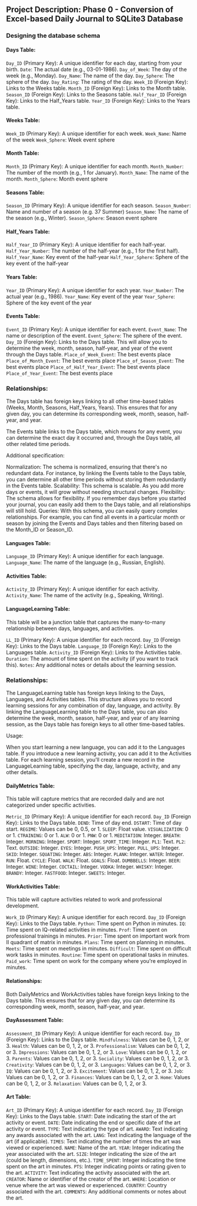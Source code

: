 ## Project Description: Phase 0 - Conversion of Excel-based Daily Journal to SQLite3 Database

### Designing the database schema

#### Days Table:

`Day_ID` (Primary Key): A unique identifier for each day, starting from your birth.
`Date`: The actual date (e.g., 03-01-1986).
`Day_of_Week`: The day of the week (e.g., Monday).
`Day_Name`: The name of the day.
`Day_Sphere`: The sphere of the day.
`Day_Rating`: The rating of the day.
`Week_ID` (Foreign Key): Links to the Weeks table.
`Month_ID` (Foreign Key): Links to the Month table.
`Season_ID` (Foreign Key): Links to the Seasons table.
`Half_Year_ID` (Foreign Key): Links to the Half_Years table.
`Year_ID` (Foreign Key): Links to the Years table.

#### Weeks Table:
`Week_ID` (Primary Key): A unique identifier for each week.
`Week_Name`: Name of the week
`Week_Sphere`: Week event sphere

#### Month Table:
`Month_ID` (Primary Key): A unique identifier for each month.
`Month_Number`: The number of the month (e.g., 1 for January).
`Month_Name`: The name of the month.
`Month_Sphere`: Month event sphere

#### Seasons Table:
`Season_ID` (Primary Key): A unique identifier for each season.
`Season_Number`: Name and number of a season (e.g. 37 Summer)
`Season_Name`: The name of the season (e.g., Winter).
`Season_Sphere`: Season event sphere

#### Half_Years Table:
`Half_Year_ID` (Primary Key): A unique identifier for each half-year.
`Half_Year_Number`: The number of the half-year (e.g., 1 for the first half).
`Half_Year_Name`: Key event of the half-year
`Half_Year_Sphere`: Sphere of the key event of the half-year

#### Years Table:
`Year_ID` (Primary Key): A unique identifier for each year.
`Year_Number`: The actual year (e.g., 1986).
`Year_Name`: Key event of the year
`Year_Sphere`: Sphere of the key event of the year

#### Events Table:
`Event_ID` (Primary Key): A unique identifier for each event.
`Event_Name`: The name or description of the event.
`Event_Sphere`: The sphere of the event.
`Day_ID` (Foreign Key): Links to the Days table. This will allow you to determine the week, month, season, half-year, and year of the event through the Days table.
`Place_of_Week_Event`: The best events place
`Place_of_Month_Event`: The best events place
`Place_of_Season_Event`: The best events place
`Place_of_Half_Year_Event`: The best events place
`Place_of_Year_Event`: The best events place

### Relationships:

The Days table has foreign keys linking to all other time-based tables (Weeks, Month, Seasons, Half_Years, Years). This ensures that for any given day, you can determine its corresponding week, month, season, half-year, and year.

The Events table links to the Days table, which means for any event, you can determine the exact day it occurred and, through the Days table, all other related time periods.

Additional specification:

Normalization: The schema is normalized, ensuring that there's no redundant data. For instance, by linking the Events table to the Days table, you can determine all other time periods without storing them redundantly in the Events table.
Scalability: This schema is scalable. As you add more days or events, it will grow without needing structural changes.
Flexibility: The schema allows for flexibility. If you remember days before you started your journal, you can easily add them to the Days table, and all relationships will still hold.
Queries: With this schema, you can easily query complex relationships. For example, you can find all events in a particular month or season by joining the Events and Days tables and then filtering based on the Month_ID or Season_ID.

#### Languages Table:
`Language_ID` (Primary Key): A unique identifier for each language.
`Language_Name`: The name of the language (e.g., Russian, English).

#### Activities Table:
`Activity_ID` (Primary Key): A unique identifier for each activity.
`Activity_Name`: The name of the activity (e.g., Speaking, Writing).

#### LanguageLearning Table:
This table will be a junction table that captures the many-to-many relationship between days, languages, and activities.

`LL_ID` (Primary Key): A unique identifier for each record.
`Day_ID` (Foreign Key): Links to the Days table.
`Language_ID` (Foreign Key): Links to the Languages table.
`Activity_ID` (Foreign Key): Links to the Activities table.
`Duration`: The amount of time spent on the activity (if you want to track this).
`Notes`: Any additional notes or details about the learning session.

### Relationships:

The LanguageLearning table has foreign keys linking to the Days, Languages, and Activities tables. This structure allows you to record learning sessions for any combination of day, language, and activity.
By linking the LanguageLearning table to the Days table, you can also determine the week, month, season, half-year, and year of any learning session, as the Days table has foreign keys to all other time-based tables.

Usage:

When you start learning a new language, you can add it to the Languages table.
If you introduce a new learning activity, you can add it to the Activities table.
For each learning session, you'll create a new record in the LanguageLearning table, specifying the day, language, activity, and any other details.

#### DailyMetrics Table:
This table will capture metrics that are recorded daily and are not categorized under specific activities.

`Metric_ID` (Primary Key): A unique identifier for each record.
`Day_ID` (Foreign Key): Links to the Days table.
`DEND`: Time of day end.
`DSTART`: Time of day start.
`REGIME`: Values can be 0, 0.5, or 1.
`SLEEP`: Float value.
`VISUALIZATION`: 0 or 1.
`CTRAINING`: 0 or 1.
`ALW`: 0 or 1.
`PNW`: 0 or 1.
`MEDITATION`: Integer.
`BREATH`: Integer.
`MORNING`: Integer.
`SPORT`: Integer.
`SPORT_TIME`: Integer.
`PL1`: Text.
`PL2`: Text.
`OUTSIDE`: Integer.
`EYES`: Integer.
`PUSH_UPS`: Integer.
`PULL_UPS`: Integer.
`SKID`: Integer.
`SQUATING`: Integer.
`ABS`: Integer.
`PLANK`: Integer.
`WATER`: Integer.
`RUN`: Float.
`CYCLE`: Float.
`WALK`: Float.
`GOALS`: Float.
`DUMBBELLS`: Integer.
`BEER`: Integer.
`WINE`: Integer.
`COCTAIL`: Integer.
`VODKA`: Integer.
`WHISKY`: Integer.
`BRANDY`: Integer.
`FASTFOOD`: Integer.
`SWEETS`: Integer.

#### WorkActivities Table:

This table will capture activities related to work and professional development.

`Work_ID` (Primary Key): A unique identifier for each record.
`Day_ID` (Foreign Key): Links to the Days table.
`Python`: Time spent on Python in minutes.
`IQ`: Time spent on IQ-related activities in minutes.
`Prof`: Time spent on professional trainings in minutes.
`Prior`: Time spent on important work from II quadrant of matrix in minutes.
`Plans`: Time spent on planning in minutes.
`Meets`: Time spent on meetings in minutes.
`Difficult`: Time spent on difficult work tasks in minutes.
`Routine`: Time spent on operational tasks in minutes.
`Paid_work`: Time spent on work for the company where you're employed in minutes.

#### Relationships:
Both DailyMetrics and WorkActivities tables have foreign keys linking to the Days table. This ensures that for any given day, you can determine its corresponding week, month, season, half-year, and year.

#### DayAssessment Table:

`Assessment_ID` (Primary Key): A unique identifier for each record.
`Day_ID` (Foreign Key): Links to the Days table.
`Mindfulness`: Values can be 0, 1, 2, or 3.
`Health`: Values can be 0, 1, 2, or 3.
`Professionalism`: Values can be 0, 1, 2, or 3.
`Impressions`: Values can be 0, 1, 2, or 3.
`Love`: Values can be 0, 1, 2, or 3.
`Parents`: Values can be 0, 1, 2, or 3.
`Sociality`: Values can be 0, 1, 2, or 3.
`Creativity`: Values can be 0, 1, 2, or 3.
`Languages`: Values can be 0, 1, 2, or 3.
`IQ`: Values can be 0, 1, 2, or 3.
`Excitement`: Values can be 0, 1, 2, or 3.
`Job`: Values can be 0, 1, 2, or 3.
`Finances`: Values can be 0, 1, 2, or 3.
`Home`: Values can be 0, 1, 2, or 3.
`Relaxation`: Values can be 0, 1, 2, or 3.

#### Art Table:
`Art_ID` (Primary Key): A unique identifier for each record.
`Day_ID` (Foreign Key): Links to the Days table.
`START`: Date indicating the start of the art activity or event.
`DATE`: Date indicating the end or specific date of the art activity or event.
`TYPE`: Text indicating the type of art.
`AWARD`: Text indicating any awards associated with the art.
`LANG`: Text indicating the language of the art (if applicable).
`TIMES`: Text indicating the number of times the art was viewed or experienced.
`NAME`: Name of the art.
`YEAR`: Integer indicating the year associated with the art.
`SIZE`: Integer indicating the size of the art (could be length, dimensions, etc.).
`TIME_SPENT`: Integer indicating the time spent on the art in minutes.
`PTS`: Integer indicating points or rating given to the art.
`ACTIVITY`: Text indicating the activity associated with the art.
`CREATOR`: Name or identifier of the creator of the art.
`WHERE`: Location or venue where the art was viewed or experienced.
`COUNTRY`: Country associated with the art.
`COMMENTS`: Any additional comments or notes about the art.

